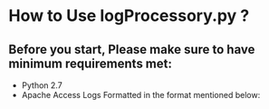 # How to Use logProcessory.py ?

## Before you start, Please make sure to have minimum requirements met:

- Python 2.7
- Apache Access Logs Formatted in the format mentioned below:
